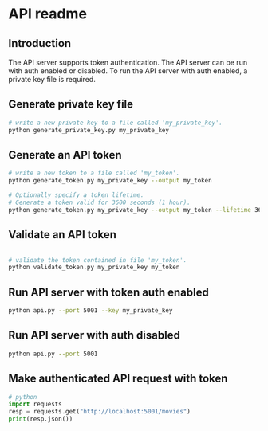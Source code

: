 # API readme
## Introduction
The API server supports token authentication.
The API server can be run with auth enabled or disabled.
To run the API server with auth enabled, a private key file is required.

## Generate private key file
```bash
# write a new private key to a file called 'my_private_key'.
python generate_private_key.py my_private_key
```
## Generate an API token
```bash
# write a new token to a file called 'my_token'.
python generate_token.py my_private_key --output my_token
```
```bash
# Optionally specify a token lifetime.
# Generate a token valid for 3600 seconds (1 hour).
python generate_token.py my_private_key --output my_token --lifetime 3600
```
## Validate an API token
```bash

# validate the token contained in file 'my_token'.
python validate_token.py my_private_key my_token
```
## Run API server with token auth enabled
```bash
python api.py --port 5001 --key my_private_key
```
## Run API server with auth disabled
```bash
python api.py --port 5001
```
## Make authenticated API request with token
```python
# python
import requests
resp = requests.get("http://localhost:5001/movies")
print(resp.json())
```
